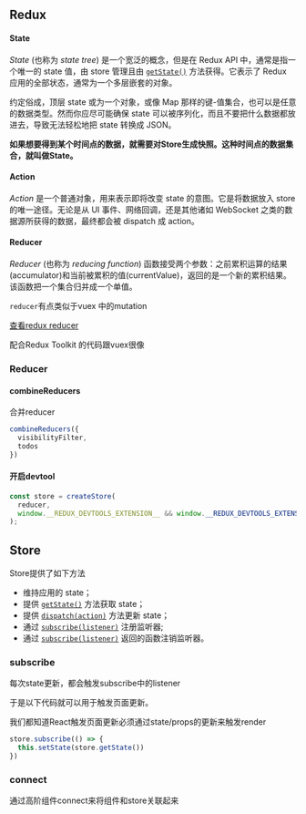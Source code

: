 ## Redux

#### State

*State* (也称为 *state tree*) 是一个宽泛的概念，但是在 Redux API 中，通常是指一个唯一的 state 值，由 store 管理且由 [`getState()`](https://www.redux.org.cn/docs/api/Store.html#getState) 方法获得。它表示了 Redux 应用的全部状态，通常为一个多层嵌套的对象。

约定俗成，顶层 state 或为一个对象，或像 Map 那样的键-值集合，也可以是任意的数据类型。然而你应尽可能确保 state 可以被序列化，而且不要把什么数据都放进去，导致无法轻松地把 state 转换成 JSON。

**如果想要得到某个时间点的数据，就需要对Store生成快照。这种时间点的数据集合，就叫做State。**

#### Action

*Action* 是一个普通对象，用来表示即将改变 state 的意图。它是将数据放入 store 的唯一途径。无论是从 UI 事件、网络回调，还是其他诸如 WebSocket 之类的数据源所获得的数据，最终都会被 dispatch 成 action。

#### Reducer

*Reducer* (也称为 *reducing function*) 函数接受两个参数：之前累积运算的结果(accumulator)和当前被累积的值(currentValue)，返回的是一个新的累积结果。该函数把一个集合归并成一个单值。

`reducer`有点类似于vuex 中的mutation

[查看redux reducer](https://cn.redux.js.org/introduction/getting-started/#redux-toolkit-%E7%A4%BA%E4%BE%8B)

配合Redux Toolkit 的代码跟vuex很像



### Reducer

#### combineReducers

合并reducer

```js
combineReducers({
  visibilityFilter,
  todos
})
```



#### 开启devtool

```js
const store = createStore(
  reducer,
  window.__REDUX_DEVTOOLS_EXTENSION__ && window.__REDUX_DEVTOOLS_EXTENSION__()
);
```



## Store

Store提供了如下方法

- 维持应用的 state；
- 提供 [`getState()`](https://www.redux.org.cn/docs/api/Store.html#getState) 方法获取 state；
- 提供 [`dispatch(action)`](https://www.redux.org.cn/docs/api/Store.html#dispatch) 方法更新 state；
- 通过 [`subscribe(listener)`](https://www.redux.org.cn/docs/api/Store.html#subscribe) 注册监听器;
- 通过 [`subscribe(listener)`](https://www.redux.org.cn/docs/api/Store.html#subscribe) 返回的函数注销监听器。



### subscribe

每次state更新，都会触发subscribe中的listener

于是以下代码就可以用于触发页面更新。

我们都知道React触发页面更新必须通过state/props的更新来触发render

```js
store.subscribe(() => {
  this.setState(store.getState())
})
```



### connect

通过高阶组件connect来将组件和store关联起来
